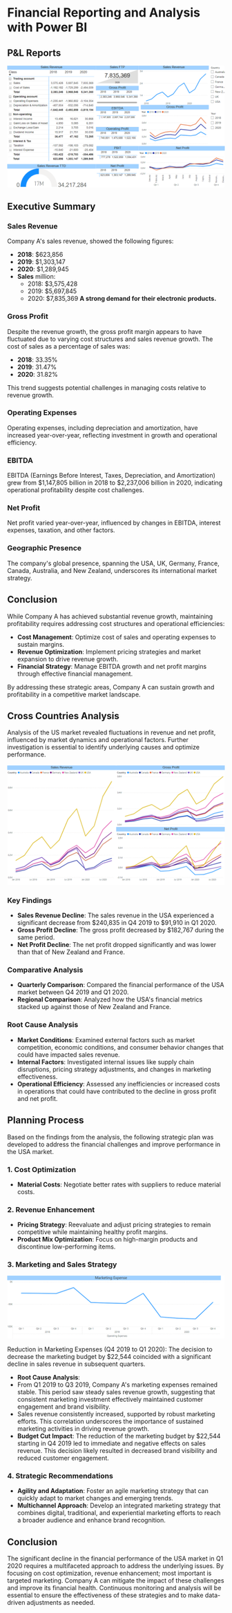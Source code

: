 # Financial Reporting and Analysis with Power BI

## P&L Reports
![Financial Reporting with Power BI](/assets/financial_reporting.png/)

## Executive Summary

### Sales Revenue
Company A's sales revenue, showed the following figures:
- **2018**: $623,856
- **2019**: $1,303,147
- **2020**: $1,289,945
- **Sales** million: 
  - 2018: $3,575,428 
  - 2019: $5,697,845 
  - 2020: $7,835,369 
**A strong demand for their electronic products.**

### Gross Profit
Despite the revenue growth, the gross profit margin appears to have fluctuated due to varying cost structures and sales revenue growth. The cost of sales as a percentage of sales was:
- **2018**: 33.35%
- **2019**: 31.47%
- **2020**: 31.82%

This trend suggests potential challenges in managing costs relative to revenue growth.

### Operating Expenses
Operating expenses, including depreciation and amortization, have increased year-over-year, reflecting investment in growth and operational efficiency.

### EBITDA
EBITDA (Earnings Before Interest, Taxes, Depreciation, and Amortization) grew from $1,147,805 billion in 2018 to $2,237,006 billion in 2020, indicating operational profitability despite cost challenges.

### Net Profit
Net profit varied year-over-year, influenced by changes in EBITDA, interest expenses, taxation, and other factors.

### Geographic Presence
The company's global presence, spanning the USA, UK, Germany, France, Canada, Australia, and New Zealand, underscores its international market strategy.

## Conclusion
While Company A has achieved substantial revenue growth, maintaining profitability requires addressing cost structures and operational efficiencies:
- **Cost Management**: Optimize cost of sales and operating expenses to sustain margins.
- **Revenue Optimization**: Implement pricing strategies and market expansion to drive revenue growth.
- **Financial Strategy**: Manage EBITDA growth and net profit margins through effective financial management.

By addressing these strategic areas, Company A can sustain growth and profitability in a competitive market landscape.

## Cross Countries Analysis
Analysis of the US market revealed fluctuations in revenue and net profit, influenced by market dynamics and operational factors. Further investigation is essential to identify underlying causes and optimize performance.

![Countries](/assets/CrossCountry.png/)

### Key Findings
- **Sales Revenue Decline**: The sales revenue in the USA experienced a significant decrease from $240,835 in Q4 2019 to $91,910 in Q1 2020.
- **Gross Profit Decline**: The gross profit decreased by $182,767 during the same period.
- **Net Profit Decline**: The net profit dropped significantly and was lower than that of New Zealand and France.

### Comparative Analysis
- **Quarterly Comparison**: Compared the financial performance of the USA market between Q4 2019 and Q1 2020.
- **Regional Comparison**: Analyzed how the USA's financial metrics stacked up against those of New Zealand and France.

### Root Cause Analysis
- **Market Conditions**: Examined external factors such as market competition, economic conditions, and consumer behavior changes that could have impacted sales revenue.
- **Internal Factors**: Investigated internal issues like supply chain disruptions, pricing strategy adjustments, and changes in marketing effectiveness.
- **Operational Efficiency**: Assessed any inefficiencies or increased costs in operations that could have contributed to the decline in gross profit and net profit.

## Planning Process
Based on the findings from the analysis, the following strategic plan was developed to address the financial challenges and improve performance in the USA market.

### 1. Cost Optimization
- **Material Costs**: Negotiate better rates with suppliers to reduce material costs.
  
### 2. Revenue Enhancement
- **Pricing Strategy**: Reevaluate and adjust pricing strategies to remain competitive while maintaining healthy profit margins.
- **Product Mix Optimization**: Focus on high-margin products and discontinue low-performing items.

### 3. Marketing and Sales Strategy
![Marketing Analysis](/assets/marketing.png/)

Reduction in Marketing Expenses (Q4 2019 to Q1 2020): The decision to decrease the marketing budget by $22,544 coincided with a significant decline in sales revenue in subsequent quarters.
- **Root Cause Analysis**:
- From Q1 2019 to Q3 2019, Company A's marketing expenses remained stable. This period saw steady sales revenue growth, suggesting that consistent marketing investment effectively maintained customer engagement and brand visibility.
- Sales revenue consistently increased, supported by robust marketing efforts. This correlation underscores the importance of sustained marketing activities in driving revenue growth.
- **Budget Cut Impact**: The reduction of the marketing budget by $22,544 starting in Q4 2019 led to immediate and negative effects on sales revenue. This decision likely resulted in decreased brand visibility and reduced customer engagement.
### 4. Strategic Recommendations
- **Agility and Adaptation**: Foster an agile marketing strategy that can quickly adapt to market changes and emerging trends.
- **Multichannel Approach**: Develop an integrated marketing strategy that combines digital, traditional, and experiential marketing efforts to reach a broader audience and enhance brand recognition.

## Conclusion
The significant decline in the financial performance of the USA market in Q1 2020 requires a multifaceted approach to address the underlying issues. By focusing on cost optimization, revenue enhancement; most important is  targeted marketing. Company A can mitigate the impact of these challenges and improve its financial health. Continuous monitoring and analysis will be essential to ensure the effectiveness of these strategies and to make data-driven adjustments as needed.
